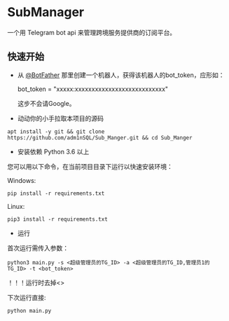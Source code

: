 # SubManager

一个用 Telegram bot api 来管理跨境服务提供商的订阅平台。

## 快速开始

* 从 [@BotFather](https://t.me/BotFather) 那里创建一个机器人，获得该机器人的bot_token，应形如：

    bot_token = "xxxxx:xxxxxxxxxxxxxxxxxxxxxxxxxxx"

    这步不会请Google。
* 动动你的小手拉取本项目的源码
```shell
apt install -y git && git clone https://github.com/adm1nSQL/Sub_Manger.git && cd Sub_Manger
```

* 安装依赖 Python 3.6 以上



您可以用以下命令，在当前项目目录下运行以快速安装环境：

Windows:

```
pip install -r requirements.txt
```

Linux:

```
pip3 install -r requirements.txt
```

* 运行

首次运行需传入参数：
```shell
python3 main.py -s <超级管理员的TG_ID> -a <超级管理员的TG_ID,管理员1的TG_ID> -t <bot_token>
```
！！！运行时去掉<>

下次运行直接:
```shell
python main.py
```


